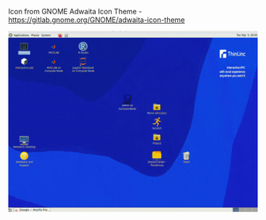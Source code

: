 Icon from GNOME Adwaita Icon Theme - https://gitlab.gnome.org/GNOME/adwaita-icon-theme

![](thinDrive.gif)